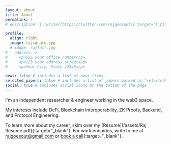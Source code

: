 ```yaml
---
layout: about
title: About
permalink: /
# description: I [write](https://twitter.com/rajgoesout){:target="\_blank"} about travel, tech, and navigating life as a 20 something.

profile:
  align: right
  image: rajsquare.jpg
  # image: rajfull.jpg
#   address: >
#     <p>555 your office number</p>
#     <p>123 your address street</p>
#     <p>Your City, State 12345</p>

news: false # includes a list of news items
selected_papers: false # includes a list of papers marked as "selected={true}"
social: true # includes social icons at the bottom of the page
---
```


<!-- I [write](https://twitter.com/rajgoesout){:target="\_blank"} about travel, tech, and navigating life as a 20 something. -->

I'm an independent researcher & engineer working in the web3 space.

My interests include DeFi, Blockchain Interoperability, ZK Proofs, Backend, and Protocol Engineering.

<!-- I've spent over 4 years working in crypto, and more writing open source software; all remotely. -->

<!-- I work at [BUIDL Labs](https://buidllabs.io){:target="\_blank"},  -->

<!-- To dive into open source as a beginner, refer my [Playbook](https://rajgoesout.gumroad.com/l/gsoc){:target="\_blank"}. -->

<!-- To get started with blockchain development in 2024, follow my [Roadmap](https://rajgoesout.substack.com/p/blockchain-development-roadmap){:target="\_blank"}. -->

To learn more about my career, skim over my [Résumé](/assets/Raj Resume.pdf){:target="\_blank"}. For work enquiries, write to me at <a href="mailto:rajgoesout@gmail.com">rajgoesout@gmail.com</a> or [book a call](https://calendly.com/rajgoesout/30min){:target="\_blank"}.

<!-- - [Resume](/assets/Raj Resume.pdf){:target="\_blank"} -->
<!-- - [Projects](/projects) -->

<!-- Write your biography here. Tell the world about yourself. Link to your favorite [subreddit](http://reddit.com){:target="\_blank"}. You can put a picture in, too. The code is already in, just name your picture `prof_pic.jpg` and put it in the `img/` folder.

Put your address / P.O. box / other info right below your picture. You can also disable any these elements by editing `profile` property of the YAML header of your `_pages/about.md`. Edit `_bibliography/papers.bib` and Jekyll will render your [publications page](/al-folio/publications/) automatically.

Put your address / P.O. box / other info right below your picture. You can also disable any these elements by editing `profile` property of the YAML header of your `_pages/about.md`. Edit `_bibliography/papers.bib` and Jekyll will render your [publications page](/al-folio/publications/) automatically. -->
